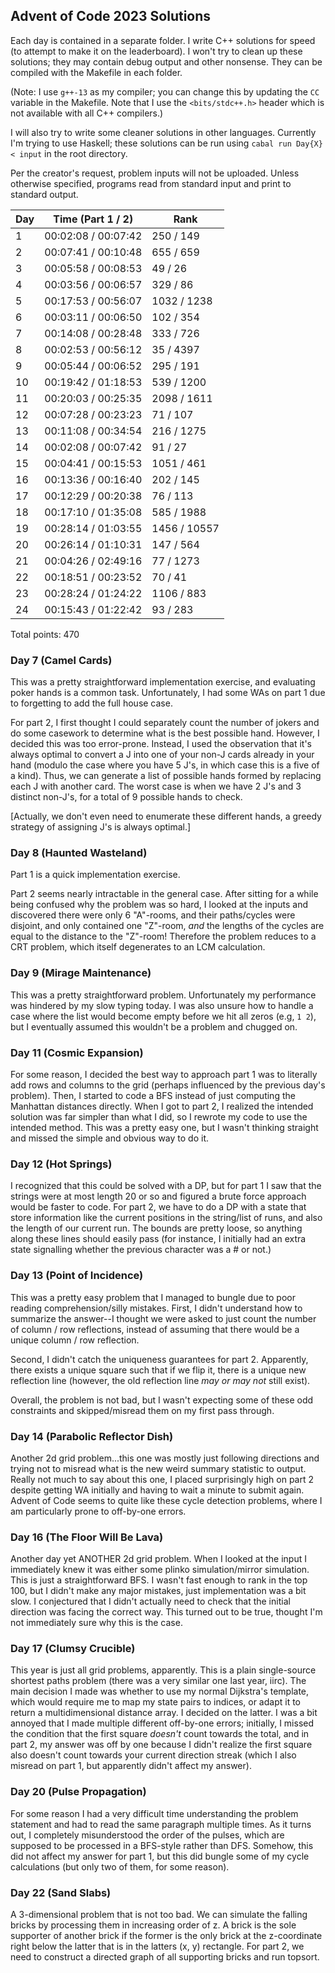 ## Advent of Code 2023 Solutions

Each day is contained in a separate folder.
I write C++ solutions for speed (to attempt to make it on the leaderboard). I won't try to clean up these solutions; they may contain debug output and other nonsense. They can be compiled with the Makefile in each folder.

(Note: I use `g++-13` as my compiler; you can change this by updating the `CC` variable in the Makefile.
 Note that I use the `<bits/stdc++.h>` header which is not available with all C++ compilers.)

I will also try to write some cleaner solutions in other languages.
Currently I'm trying to use Haskell; these solutions can be run using `cabal run Day{X} < input` in the root directory.

Per the creator's request, problem inputs will not be uploaded.
Unless otherwise specified, programs read from standard input and print to standard output.

| Day  | Time (Part 1 / 2)    | Rank          |
|------|----------------------|---------------|
|  1   | 00:02:08 / 00:07:42  |  250 /   149  | 
|  2   | 00:07:41 / 00:10:48  |  655 /   659  |
|  3   | 00:05:58 / 00:08:53  |   49 /    26  |
|  4   | 00:03:56 / 00:06:57  |  329 /    86  |
|  5   | 00:17:53 / 00:56:07  | 1032 /  1238  |
|  6   | 00:03:11 / 00:06:50  |  102 /   354  |
|  7   | 00:14:08 / 00:28:48  |  333 /   726  |
|  8   | 00:02:53 / 00:56:12  |   35 /  4397  |
|  9   | 00:05:44 / 00:06:52  |  295 /   191  |
| 10   | 00:19:42 / 01:18:53  |  539 /  1200  |
| 11   | 00:20:03 / 00:25:35  | 2098 /  1611  |
| 12   | 00:07:28 / 00:23:23  |   71 /   107  |
| 13   | 00:11:08 / 00:34:54  |  216 /  1275  |
| 14   | 00:02:08 / 00:07:42  |   91 /    27  |
| 15   | 00:04:41 / 00:15:53  | 1051 /   461  |
| 16   | 00:13:36 / 00:16:40  |  202 /   145  |
| 17   | 00:12:29 / 00:20:38  |   76 /   113  |
| 18   | 00:17:10 / 01:35:08  |  585 /  1988  |
| 19   | 00:28:14 / 01:03:55  | 1456 / 10557  |
| 20   | 00:26:14 / 01:10:31  |  147 /   564  |
| 21   | 00:04:26 / 02:49:16  |   77 /  1273  |
| 22   | 00:18:51 / 00:23:52  |   70 /    41  |
| 23   | 00:28:24 / 01:24:22  | 1106 /   883  |
| 24   | 00:15:43 / 01:22:42  |   93 /   283  |

Total points: 470

### Day 7 (Camel Cards)

This was a pretty straightforward implementation exercise, and evaluating poker hands is a common task.
Unfortunately, I had some WAs on part 1 due to forgetting to add the full house case.

For part 2, I first thought I could separately count the number of jokers and do some casework to determine what is the best possible hand.
However, I decided this was too error-prone. Instead, I used the observation that it's always optimal to convert a J into one of your non-J cards already in your hand (modulo the case where you have 5 J's, in which case this is a five of a kind). Thus, we can generate a list of possible hands formed by replacing each J with another card.
The worst case is when we have 2 J's and 3 distinct non-J's, for a total of 9 possible hands to check.

[Actually, we don't even need to enumerate these different hands, a greedy strategy of assigning J's is always optimal.]

### Day 8 (Haunted Wasteland)

Part 1 is a quick implementation exercise.

Part 2 seems nearly intractable in the general case. After sitting for a while being confused why the problem was so hard, I looked at the inputs and discovered there were only 6 "A"-rooms, and their paths/cycles were disjoint, and only contained one "Z"-room, *and* the lengths of the cycles are equal to the distance to the "Z"-room!
Therefore the problem reduces to a CRT problem, which itself degenerates to an LCM calculation.

### Day 9 (Mirage Maintenance)

This was a pretty straightforward problem. Unfortunately my performance was hindered by my slow typing today.
I was also unsure how to handle a case where the list would become empty before we hit all zeros (e.g, `1 2`), but I eventually assumed this wouldn't be a problem and chugged on.

### Day 11 (Cosmic Expansion)

For some reason, I decided the best way to approach part 1 was to literally add rows and columns to the grid (perhaps influenced by the previous day's problem).
Then, I started to code a BFS instead of just computing the Manhattan distances directly.
When I got to part 2, I realized the intended solution was far simpler than what I did, so I rewrote my code to use the intended method.
This was a pretty easy one, but I wasn't thinking straight and missed the simple and obvious way to do it.

### Day 12 (Hot Springs)

I recognized that this could be solved with a DP, but for part 1 I saw that the strings were at most length 20 or so and figured a brute force approach would be faster to code.
For part 2, we have to do a DP with a state that store information like the current positions in the string/list of runs, and also the length of our current run.
The bounds are pretty loose, so anything along these lines should easily pass (for instance, I initially had an extra state signalling whether the previous character was a # or not.)

### Day 13 (Point of Incidence)

This was a pretty easy problem that I managed to bungle due to poor reading comprehension/silly mistakes.
First, I didn't understand how to summarize the answer--I thought we were asked to just count the number of column / row reflections, instead of assuming that there would be a unique column / row reflection.

Second, I didn't catch the uniqueness guarantees for part 2. Apparently, there exists a unique square such that if we flip it, there is a unique new reflection line (however, the old reflection line *may or may not* still exist).

Overall, the problem is not bad, but I wasn't expecting some of these odd constraints and skipped/misread them on my first pass through.

### Day 14 (Parabolic Reflector Dish)

Another 2d grid problem...this one was mostly just following directions and trying not to misread what is the new weird summary statistic to output.
Really not much to say about this one, I placed surprisingly high on part 2 despite getting WA initially and having to wait a minute to submit again.
Advent of Code seems to quite like these cycle detection problems, where I am particularly prone to off-by-one errors.

### Day 16 (The Floor Will Be Lava)

Another day yet ANOTHER 2d grid problem. When I looked at the input I immediately knew it was either some plinko simulation/mirror simulation.
This is just a straightforward BFS.
I wasn't fast enough to rank in the top 100, but I didn't make any major mistakes, just implementation was a bit slow.
I conjectured that I didn't actually need to check that the initial direction was facing the correct way. This turned out to be true, thought I'm not immediately sure why this is the case.

### Day 17 (Clumsy Crucible)

This year is just all grid problems, apparently.
This is a plain single-source shortest paths problem (there was a very similar one last year, iirc).
The main decision I made was whether to use my normal Dijkstra's template, which would require me to map my state pairs to indices, or adapt it to return a multidimensional distance array. I decided on the latter.
I was a bit annoyed that I made multiple different off-by-one errors; initially, I missed the condition that the first square *doesn't* count towards the total, and in part 2, my answer was off by one because I didn't realize the first square also doesn't count towards your current direction streak (which I also misread on part 1, but apparently didn't affect my answer).

### Day 20 (Pulse Propagation)

For some reason I had a very difficult time understanding the problem statement and had to read the same paragraph multiple times.
As it turns out, I completely misunderstood the order of the pulses, which are supposed to be processed in a BFS-style rather than DFS.
Somehow, this did not affect my answer for part 1, but this did bungle some of my cycle calculations (but only two of them, for some reason).

### Day 22 (Sand Slabs)
A 3-dimensional problem that is not too bad.
We can simulate the falling bricks by processing them in increasing order of z.
A brick is the sole supporter of another brick if the former is the only brick at the z-coordinate right below the latter that is in the latters (x, y) rectangle.
For part 2, we need to construct a directed graph of all supporting bricks and run topsort.
